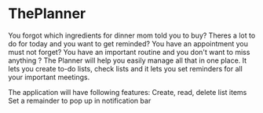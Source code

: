 # ThePlanner

You forgot which ingredients for dinner mom told you to buy? Theres a lot to do for today and you want to get reminded? You have an appointment you must not forget? You have an important routine and you don't want to miss anything ? The Planner will help you easily manage all that in one place. It lets you create to-do lists, check lists and it lets you set reminders for all your important meetings.

The application will have following features:
Create, read, delete list items
Set a remainder to pop up in notification bar
